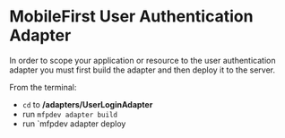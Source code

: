 # MobileFirst User Authentication Adapter

In order to scope your application or resource to the user authentication adapter you must first build the adapter and then deploy it to the server. 

From the terminal:

* `cd` to **<project>/adapters/UserLoginAdapter**
* run `mfpdev adapter build`
* run `mfpdev adapter deploy <serverName>
